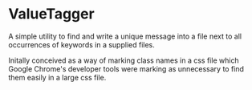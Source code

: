 # ValueTagger
A simple utility to find and write a unique message into a file next to all occurrences of keywords in a supplied files.

Initally conceived as a way of marking class names in a css file which Google Chrome's developer tools were marking as unnecessary to find them easily in a large css file. 